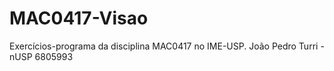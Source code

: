 # MAC0417-Visao
Exercícios-programa da disciplina MAC0417 no IME-USP.
João Pedro Turri - nUSP 6805993
